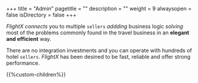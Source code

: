 +++
title = "Admin"
pagetitle = ""
description = ""
weight = 9
alwaysopen = false
isDirectory = false
+++

_FlightX_ _connects_ you to multiple `sellers` _addding_ business logic _solving_ most of the problems commonly found in the travel business in an **elegant and efficient** way.

There are no integration investments and you can operate with hundreds of hotel `sellers`. _FlightX_ has been desined to be fast, reliable and offer strong performance.

{{%custom-children%}}

